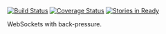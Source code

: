 [![Build Status](https://travis-ci.org/bigeasy/conduit.svg?branch=master)](https://travis-ci.org/bigeasy/conduit) [![Coverage Status](https://coveralls.io/repos/bigeasy/conduit/badge.svg?branch=master&service=github)](https://coveralls.io/github/bigeasy/conduit?branch=master) [![Stories in Ready](https://badge.waffle.io/bigeasy/conduit.png?label=ready&title=Ready)](https://waffle.io/bigeasy/conduit)

WebSockets with back-pressure.
